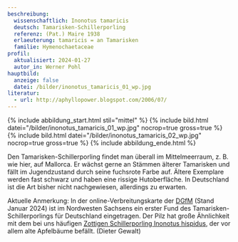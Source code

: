 ```yaml
---
beschreibung:
  wissenschaftlich: Inonotus tamaricis
  deutsch: Tamarisken-Schillerporling
  referenz: (Pat.) Maire 1938
  erlaeuterung: tamaricis = an Tamarisken
  familie: Hymenochaetaceae
profil:
  aktualisiert: 2024-01-27
  autor_in: Werner Pohl
hauptbild:
  anzeige: false
  datei: /bilder/inonotus_tamaricis_01_wp.jpg
literatur:
  - url: http://aphyllopower.blogspot.com/2006/07/
---
```

{% include abbildung_start.html stil="mittel" %}
{% include bild.html datei="/bilder/inonotus_tamaricis_01_wp.jpg" nocrop=true gross=true %}
{% include bild.html datei="/bilder/inonotus_tamaricis_02_wp.jpg" nocrop=true gross=true %}
{% include abbildung_ende.html %}

Den Tamarisken-Schillerporling findet man überall im Mittelmeerraum, z. B. wie hier, auf Mallorca. Er wächst gerne an Stämmen älterer Tamarisken und fällt im Jugendzustand durch seine fuchsrote Farbe auf. Ältere Exemplare werden fast schwarz und haben eine rissige Hutoberfläche. In Deutschland ist die Art bisher nicht nachgewiesen, allerdings zu erwarten.

Aktuelle Anmerkung: In der online-Verbreitungskarte der [DGfM](DGfM "Glossar") (Stand Januar 2024) ist im Nordwesten Sachsens ein erster Fund des Tamarisken-Schillerporlings für Deutschland eingetragen. Der Pilz hat große Ähnlichkeit mit dem bei uns häufigen [Zottigen Schillerporling Inonotus hispidus](/pilze/inonotus-hispidus-zottiger-schillerporling), der vor allem alte Apfelbäume befällt. (Dieter Gewalt)